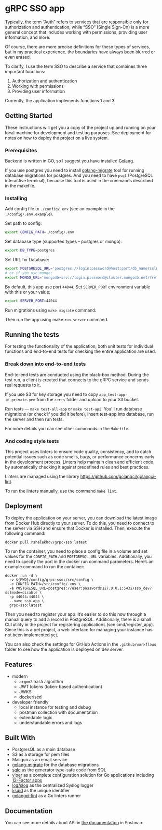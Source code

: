 # gRPC SSO app

Typically, the term “Auth” refers to services that are responsible only for authorization and authentication, while “SSO” (Single Sign-On) is a more general concept that includes working with permissions, providing user information, and more.

Of course, there are more precise definitions for these types of services, but in my practical experience, the boundaries have always been blurred or even erased.

To clarify, I use the term SSO to describe a service that combines three important functions:

1. Authorization and authentication
2. Working with permissions
3. Providing user information

Currently, the application implements functions 1 and 3.

## Getting Started

These instructions will get you a copy of the project up and running on your local machine for development and testing purposes. See deployment for notes on how to deploy the project on a live system.

### Prerequisites

Backend is written in GO, so I suggest you have installed [Golang](https://golang.org).

If you use postgres you need to install [golang-migrate](https://github.com/golang-migrate/migrate) tool for running database migrations for postgres. And you need to have `psql` (PostgreSQL interactive terminal), because this tool  is used in the commands described in the makefile.

### Installing

Add config file to `./config/.env` (see an example in the `./config/.env.example`).

Set path to config:
```bash
export CONFIG_PATH=./config/.env
```

Set database type (supported types – postgres or mongo):
```bash
export DB_TYPE=postgres
```

Set URL for Database:
```bash
export POSTGRESQL_URL='postgres://login:password@host:port/db_name?sslmode=disable'
# or if you use mongo:
export MONGO_URL='mongodb+srv://login:password@cluster.mongodb.net/?retryWrites=true&w=majority&appName=Cluster'
```

By default, this app use port `44044`. Set `SERVER_PORT` environment variable with this or your value:
```bash
export SERVER_PORT=44044
```

Run migrations using `make migrate` command.

Then run the app using make `run-server` command.

## Running the tests

For testing the functionality of the application, both unit tests for individual functions and end-to-end tests for checking the entire application are used.

### Break down into end-to-end tests

End-to-end tests are conducted using the black-box method. During the test run, a client is created that connects to the gRPC service and sends real requests to it.

If you use S3 for key storage you need to copy `app_test-app-id_private.pem` from the `certs` folder and upload to your S3 bucket.

Run tests — `make test-all-app` or `make test-api`. You'll run database migrations (or check if you did it before), insert test-app into database, run the server and then run tests.

For more details you can see other commands in the `Makefile`.

### And coding style tests

This project uses linters to ensure code quality, consistency, and to catch potential issues such as code smells, bugs, or performance concerns early in the development process. Linters help maintain clean and efficient code by automatically checking it against predefined rules and best practices.

Linters are managed using the library https://github.com/golangci/golangci-lint.

To run the linters manually, use the command `make lint`.

## Deployment

To deploy the application on your server, you can download the latest image from Docker Hub directly to your server. To do this, you need to connect to the server via SSH and ensure that Docker is installed. Then, execute the following command:
```
docker pull rshelekhov/grpc-sso:latest
```

To run the container, you need to place a config file in a volume and set values for the `CONFIG_PATH` and `POSTGRESQL_URL` variables. Additionally, you need to specify the port in the docker run command parameters. Here’s an example command to run the container:
```
docker run -d \
  -v ${PWD}/config/grpc-sso:/src/config \
  -e CONFIG_PATH=/src/config/.env \
  -e POSTGRESQL_URL=postgres://user:password@127.0.0.1:5432/sso_dev?sslmode=disable \
  -p 44044:44044 \
  --name sso-app \
  grpc-sso:latest
```

Then you need to register your app. It’s easier to do this now through a manual query to add a record in PostgreSQL. Additionally, there is a small CLI utility in the project for registering applications (see cmd/register_app). Since this is a pet project, a web interface for managing your instance has not been implemented yet.

You can also check the settings for GitHub Actions in the `.github/workflows` folder to see how the application is deployed on dev server.

## Features

- modern
  - `argon2` hash algorithm
  - JWT tokens (token-based authentication)
  - JWKS
  - [dockerised](https://hub.docker.com/r/rshelekhov/grpc-sso)
- developer friendly
  - local instance for testing and debug
  - postman collection with documentation
  - extendable logic
  - understandable errors and logs

## Built With

- PostgresQL as a main database
- S3 as a storage for pem files
- Mailgun as an email service
- [golang-migrate](https://github.com/golang-migrate/migrate) for the database migrations
- [sqlc](https://github.com/sqlc-dev/sqlc) as the generator type-safe code from SQL
- [viper](https://github.com/spf13/viper) as a complete configuration solution for Go applications including [12-Factor apps](https://12factor.net/#the_twelve_factors)
- [log/slog](https://pkg.go.dev/log/slog) as the centralized Syslog logger
- [ksuid](https://github.com/segmentio/ksuid) as the unique identifier
- [golangci-lint](https://github.com/golangci/golangci-lint) as a Go linters runner

## Documentation

You can see more details about API in [the documentation](https://www.postman.com/warped-crater-962061/workspace/grpc-sso) in Postman.